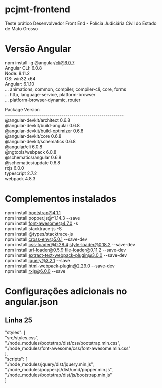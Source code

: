 # pcjmt-frontend
 Teste prático Desenvolvedor Front End - Polícia Judiciária Civil do Estado de Mato Grosso

# Versão Angular
npm install -g @angular/cli@6.0.7   <br />
Angular CLI: 6.0.8   <br />
Node: 8.11.2   <br />
OS: win32 x64   <br />
Angular: 6.1.10   <br />
... animations, common, compiler, compiler-cli, core, forms   <br />
... http, language-service, platform-browser   <br />
... platform-browser-dynamic, router   <br />

Package                           Version   <br />
-----------------------------------------------------------   <br />
@angular-devkit/architect         0.6.8   <br />
@angular-devkit/build-angular     0.6.8   <br />
@angular-devkit/build-optimizer   0.6.8   <br />
@angular-devkit/core              0.6.8   <br />
@angular-devkit/schematics        0.6.8   <br />
@angular/cli                      6.0.8   <br />
@ngtools/webpack                  6.0.8   <br />
@schematics/angular               0.6.8   <br />
@schematics/update                0.6.8   <br />
rxjs                              6.0.0   <br />
typescript                        2.7.2   <br />
webpack                           4.8.3   <br />

# Complementos instalados
npm install bootstrap@4.1.1   <br />
npm install popper.js@^1.14.3 --save   <br />
npm install font-awesome@4.7.0 -s   <br />
npm install stacktrace-js -S   <br />
npm install @types/stacktrace-js   <br />
npm install cross-env@5.0.1 --save-dev   <br />
npm install css-loader@0.28.4 style-loader@0.18.2 --save-dev   <br />
npm install url-loader@0.5.9 file-loader@0.11.2 --save-dev   <br />
npm install extract-text-webpack-plugin@3.0.0 --save-dev   <br />
npm install jquery@3.2.1 --save   <br />
npm install html-webpack-plugin@2.29.0 --save-dev   <br />
npm install rxjs@6.0.0 --save   <br />

# Configurações adicionais no angular.json
## Linha 25
"styles": [   <br />
    "src/styles.css",   <br />
    "./node_modules/bootstrap/dist/css/bootstrap.min.css",   <br />
    "./node_modules/font-awesome/css/font-awesome.min.css"   <br />
],   <br />
"scripts": [   <br />
    "./node_modules/jquery/dist/jquery.min.js",   <br />
    "./node_modules/popper.js/dist/umd/popper.min.js",   <br />
    "./node_modules/bootstrap/dist/js/bootstrap.min.js"   <br />
]   <br />